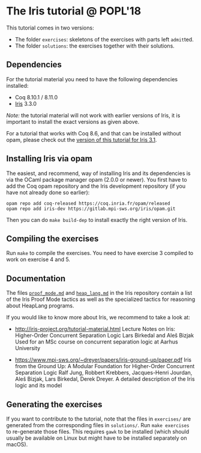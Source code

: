 # The Iris tutorial @ POPL'18

This tutorial comes in two versions:

- The folder `exercises`: skeletons of the exercises with parts left `admit`ted.
- The folder `solutions`: the exercises together with their solutions.

## Dependencies

For the tutorial material you need to have the following dependencies installed:

- Coq 8.10.1 / 8.11.0
- [Iris](https://gitlab.mpi-sws.org/iris/iris) 3.3.0

*Note:* the tutorial material will not work with earlier versions of Iris, it
is important to install the exact versions as given above.

For a tutorial that works with Coq 8.6, and that can be installed without opam,
please check out the
[version of this tutorial for Iris 3.1](https://gitlab.mpi-sws.org/iris/tutorial-popl18/tree/iris-3.1.0).

## Installing Iris via opam

The easiest, and recommend, way of installing Iris and its dependencies is via
the OCaml package manager opam (2.0.0 or newer). You first have to add the Coq
opam repository and the Iris development repository (if you have not already
done so earlier):

    opam repo add coq-released https://coq.inria.fr/opam/released
    opam repo add iris-dev https://gitlab.mpi-sws.org/iris/opam.git

Then you can do `make build-dep` to install exactly the right version of Iris.

## Compiling the exercises

Run `make` to compile the exercises. You need to have exercise 3 compiled to
work on exercise 4 and 5.

## Documentation

The files [`proof_mode.md`] and [`heap_lang.md`] in the Iris repository contain a
list of the Iris Proof Mode tactics as well as the specialized tactics for
reasoning about HeapLang programs.

[`proof_mode.md`]: https://gitlab.mpi-sws.org/iris/iris/blob/master/docs/proof_mode.md
[`heap_lang.md`]: https://gitlab.mpi-sws.org/iris/iris/blob/master/docs/heap_lang.md

If you would like to know more about Iris, we recommend to take a look at:

- http://iris-project.org/tutorial-material.html
  Lecture Notes on Iris: Higher-Order Concurrent Separation Logic
  Lars Birkedal and Aleš Bizjak
  Used for an MSc course on concurrent separation logic at Aarhus University

- https://www.mpi-sws.org/~dreyer/papers/iris-ground-up/paper.pdf
  Iris from the Ground Up: A Modular Foundation for Higher-Order Concurrent
  Separation Logic
  Ralf Jung, Robbert Krebbers, Jacques-Henri Jourdan, Aleš Bizjak, Lars
  Birkedal, Derek Dreyer.
  A detailed description of the Iris logic and its model

## Generating the exercises

If you want to contribute to the tutorial, note that the files in `exercises/`
are generated from the corresponding files in `solutions/`. Run `make exercises`
to re-generate those files. This requires `gawk` to be installed (which should
usually be available on Linux but might have to be installed separately on
macOS).

